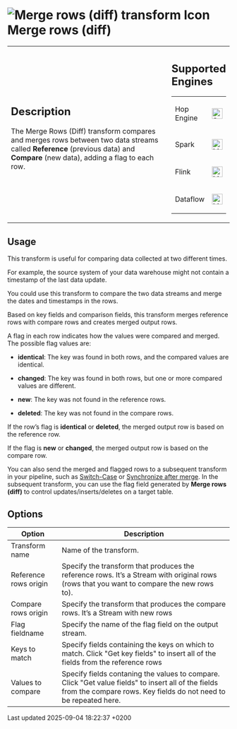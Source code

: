 <div id="header">

# <span class="image image-doc-icon">![Merge rows (diff) transform Icon](../assets/images/transforms/icons/mergerows.svg)</span> Merge rows (diff)

</div>

<div id="content">

<div id="preamble">

<div class="sectionbody">

<table>
<colgroup>
<col style="width: 75%" />
<col style="width: 25%" />
</colgroup>
<tbody>
<tr class="odd">
<td><div class="content">
<div class="sect1">
<h2 id="_description">Description</h2>
<div class="sectionbody">
<div class="paragraph">
<p>The Merge Rows (Diff) transform compares and merges rows between two data streams called <strong>Reference</strong> (previous data) and <strong>Compare</strong> (new data), adding a flag to each row.</p>
</div>
</div>
</div>
</div></td>
<td><div class="content">
<div class="sect1">
<h2 id="_supported_engines">Supported Engines</h2>
<div class="sectionbody">
<table>
<tbody>
<tr class="odd">
<td><p>Hop Engine</p></td>
<td><div class="content">
<div class="paragraph">
<p><span class="image"><img src="../assets/images/check_mark.svg" alt="Supported" width="24" /></span></p>
</div>
</div></td>
</tr>
<tr class="even">
<td><p>Spark</p></td>
<td><div class="content">
<div class="paragraph">
<p><span class="image"><img src="../assets/images/question_mark.svg" alt="Maybe Supported" width="24" /></span></p>
</div>
</div></td>
</tr>
<tr class="odd">
<td><p>Flink</p></td>
<td><div class="content">
<div class="paragraph">
<p><span class="image"><img src="../assets/images/question_mark.svg" alt="Maybe Supported" width="24" /></span></p>
</div>
</div></td>
</tr>
<tr class="even">
<td><p>Dataflow</p></td>
<td><div class="content">
<div class="paragraph">
<p><span class="image"><img src="../assets/images/question_mark.svg" alt="Maybe Supported" width="24" /></span></p>
</div>
</div></td>
</tr>
</tbody>
</table>
</div>
</div>
</div></td>
</tr>
</tbody>
</table>

</div>

</div>

<div class="sect1">

## Usage

<div class="sectionbody">

<div class="paragraph">

This transform is useful for comparing data collected at two different times.

</div>

<div class="paragraph">

For example, the source system of your data warehouse might not contain a timestamp of the last data update.

</div>

<div class="paragraph">

You could use this transform to compare the two data streams and merge the dates and timestamps in the rows.

</div>

<div class="paragraph">

Based on key fields and comparison fields, this transform merges reference rows with compare rows and creates merged output rows.

</div>

<div class="paragraph">

A flag in each row indicates how the values were compared and merged. The possible flag values are:

</div>

<div class="ulist">

  - **identical**: The key was found in both rows, and the compared values are identical.

  - **changed**: The key was found in both rows, but one or more compared values are different.

  - **new**: The key was not found in the reference rows.

  - **deleted**: The key was not found in the compare rows.

</div>

<div class="paragraph">

If the row’s flag is **identical** or **deleted**, the merged output row is based on the reference row.

</div>

<div class="paragraph">

If the flag is **new** or **changed**, the merged output row is based on the compare row.

</div>

<div class="paragraph">

You can also send the merged and flagged rows to a subsequent transform in your pipeline, such as [Switch-Case](pipeline/transforms/switchcase.2QZH737kHN) or [Synchronize after merge](pipeline/transforms/synchronizeaftermerge.2QZH737kHN). In the subsequent transform, you can use the flag field generated by **Merge rows (diff)** to control updates/inserts/deletes on a target table.

</div>

</div>

</div>

<div class="sect1">

## Options

<div class="sectionbody">

| Option                | Description                                                                                                                                                             |
| --------------------- | ----------------------------------------------------------------------------------------------------------------------------------------------------------------------- |
| Transform name        | Name of the transform.                                                                                                                                                  |
| Reference rows origin | Specify the transform that produces the reference rows. It’s a Stream with original rows (rows that you want to compare the new rows to).                               |
| Compare rows origin   | Specify the transform that produces the compare rows. It’s a Stream with new rows                                                                                       |
| Flag fieldname        | Specify the name of the flag field on the output stream.                                                                                                                |
| Keys to match         | Specify fields containing the keys on which to match. Click "Get key fields" to insert all of the fields from the reference rows                                        |
| Values to compare     | Specify fields contaning the values to compare. Click "Get value fields" to insert all of the fields from the compare rows. Key fields do not need to be repeated here. |

</div>

</div>

</div>

<div id="footer">

<div id="footer-text">

Last updated 2025-09-04 18:22:37 +0200

</div>

</div>

